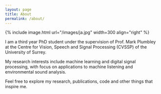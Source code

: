 ```yaml
---
layout: page
title: About
permalink: /about/
---
```


{% include image.html url="/images/ja.jpg" width=300 align="right" %}

I am a third year PhD student under the supervision of Prof. Mark Plumbley at the Centre for Vision, Speech and Signal Processing (CVSSP) of the University of Surrey. 

My research interests include machine learning and digital signal processing, with focus on applications to machine listening and environmental sound analysis.

Feel free to explore my research, publications, code and other things that inspire me.


